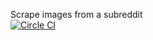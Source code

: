 Scrape images from a subreddit  
[![Circle CI](https://circleci.com/gh/m-butterfield/reddit_scraper.svg?style=svg)](https://circleci.com/gh/m-butterfield/reddit_scraper)
